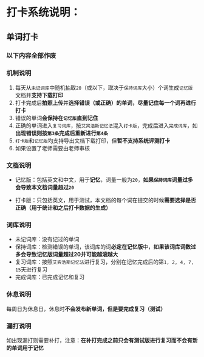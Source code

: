 # 打卡系统说明：

## 单词打卡

### 以下内容全部作废

### 机制说明

1. 每天从`未记词库`中随机抽取`20`（或以下，取决于`保持词库`大小）个词生成`记忆版`文档并**支持下载打印**
2. 打卡完成后**拍照上传**并**选择错误（或正确）的单词，尽量记住每一个词再进行打卡**
3. 错误的单词**会保持在`记忆版`直到记住**
4. 正确的单词进入`复习词库`，按`艾宾浩斯记忆法`混入`打卡版`，完成后进入`完成词库`，如**出现错误则按`第3条`完成后重新进行`第4条`**
5. `打卡版`和`记忆版`均支持导出文档下载打印，但**暂不支持系统评测打卡**
6. 如果设置了老师需要由老师审核

### 文档说明

- 记忆版：包括英文和中文，用于**记忆**，词量一般为`20`，**如果`保持词库`词量过多会导致本文档词量超过`20`**

- 打卡版：只包括英文，用于测试，本文档的每个词在提交的时候**需要选择是否正确（用于统计和之后打卡数据的生成）**

### 词库说明

- 未记词库：没有记过的单词
- 保持词库：检测错误的单词，该词库的词**必定在记忆版**中，**如果该词库词数过多会导致记忆版词量超过20并可能越滚越大**
- 复习词库：按照`艾宾浩斯记忆法`进行复习，分别在记忆完成后的第`1, 2, 4, 7, 15`天进行复习
- 完成词库：已完成记忆和复习

### 休息说明

每周日为休息日，休息时**不会发布新单词，但是要完成复习（测试）**

### 漏打说明

如出现漏打则需要补打，注意：**在补打完成之前只会有测试版进行复习而不会有新的单词用于记忆**